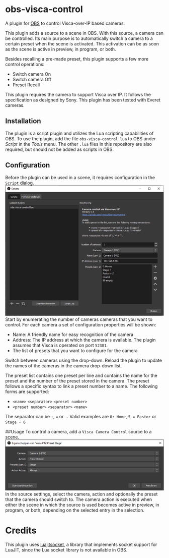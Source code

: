 # obs-visca-control
A plugin for [OBS](https://obsproject.com/) to control Visca-over-IP based cameras.

This plugin adds a source to a scene in OBS. With this source, a camera can be controlled.
Its main purpose is to automatically switch a camera to a certain preset when the scene is activated.
This activation can be as soon as the scene is active in preview, in program, or both.

Besides recalling a pre-made preset, this plugin supports a few more control operations:
- Switch camera On
- Switch camera Off
- Preset Recall

This plugin requires the camera to support Visca over IP.
It follows the specification as designed by Sony.
This plugin has been tested with Everet cameras.

## Installation
The plugin is a script plugin and utilizes the Lua scripting capabilities of OBS.
To use the plugin, add the file `obs-visca-control.lua` to OBS under *Script* in the *Tools* menu.
The other `.lua` files in this repository are also required, but should not be added as scripts in OBS.

## Configuration
Before the plugin can be used in a scene, it requires configuration in the `Script` dialog.
![Plugin configuration](images/docs/plugin_settings.png)
Start by enumerating the number of cameras cameras that you want to control.
For each camera a set of configuration properties will be shown:
- Name: A friendly name for easy recognition of the camera
- Address: The IP address at which the camera is available. The plugin assumes that Visca is operated on port `52381`.
- The list of presets that you want to configure for the camera

Switch between cameras using the drop-down.
Reload the plugin to update the names of the cameras in the camera drop-down list.

The preset list contains one preset per line and contains the name for the preset and the number of the preset stored in the camera.
The preset follows a specific syntax to link a preset number to a name. The following forms are supported:
- `<name>` `<separator>` `<preset number>`
- `<preset number>` `<separator>` `<name>`

The separator can be `:`, `=` or `-`.
Valid examples are `0: Home`, `5 = Pastor` or `Stage - 6`

##Usage
To control a camera, add a `Visca Camera Control` source to a scene.
![Source configuration](images/docs/scene_settings.png)
In the source settings, select the camera, action and optionally the preset that the camera should switch to.
The camera action is executed when either the scene in which the source is used becomes active in preview, in program, or both, depending on the selected entry in the selection.

# Credits
This plugin uses [luajitsocket](https://github.com/CapsAdmin/luajitsocket/), a library that implements socket support for LuaJIT, since the Lua socket library is not available in OBS.